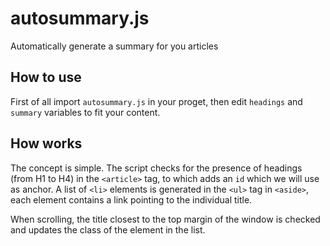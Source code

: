 # autosummary.js
Automatically generate a summary for you articles

## How to use
First of all import `autosummary.js` in your proget, then edit `headings` and `summary` variables to fit your content.

## How works
The concept is simple. The script checks for the presence of headings (from H1 to H4) in the `<article>` tag, to which adds an `id` which we will use as anchor. A list of `<li>` elements is generated in the `<ul>` tag in `<aside>`, each element contains a link pointing to the individual title.

When scrolling, the title closest to the top margin of the window is checked and updates the class of the element in the list.
